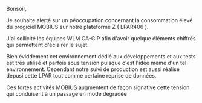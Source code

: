 Bonsoir,

Je souhaite alerté sur un péoccupation concernant la consommation élevé du progiciel MOBIUS sur notre plateforme Z ( LPAR406 ).

J'ai sollicité les équipes WLM CA-GIP afin d'avoir quelque éléments chiffrés qui permettent d'éclairer le sujet.  

Bien éviddement cet environnement dédié aux développements et aux tests est très utilisé et parfois sous tension puisque c'est l'idée même d'un tel environnement. Cependant notre suivi de production est aussi réalisé depusi cette LPAR tout comme certaine reprise de données. 

Ces fortes activités MOBIUS augmentent de façon signative cette tension qui conduisent à un passage en mode dégradée


